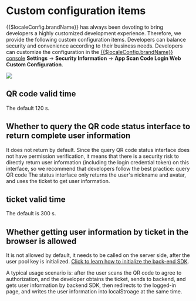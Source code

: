 # Custom configuration items

{{$localeConfig.brandName}} has always been devoting to bring developers a highly customized development experience. Therefore, we provide the following custom configuration items. Developers can balance security and convenience according to their business needs. Developers can customize the configuration in the [{{$localeConfig.brandName}} console](https://console.authing.cn/console/userpool) **Settings** -&gt; **Security Information** -&gt; **App Scan Code Login Web Custom Configuration**.


![](~@imagesZhCn/reference/Xnip2021-02-27_14-06-27.png)


## QR code valid time

The default 120 s.

## Whether to query the QR code status interface to return complete user information

It does not return by default. Since the query QR code status interface does not have permission verification, it means that there is a security risk to directly return user information (including the login credential token) on this interface, so we recommend that developers follow the best practice: query QR code The status interface only returns the user's nickname and avatar, and uses the ticket to get user information.

## ticket valid time

The default is 300 s.

## Whether getting user information by ticket in the browser is allowed

It is not allowed by default, it needs to be called on the server side, after the user pool key is initialized. [Click to learn how to initialize the back-end SDK](/reference/sdk-for-node/README.md).

A typical usage scenario is: after the user scans the QR code to agree to authorization, and the developer obtains the ticket, sends to backend, and gets user information by backend SDK, then redirects to the logged-in page, and writes the user information into localStroage at the same time.
